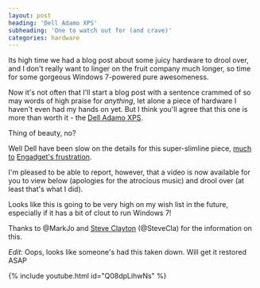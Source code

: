 ```yaml
---
layout: post
heading: 'Dell Adamo XPS'
subheading: 'One to watch out for (and crave)'
categories: hardware
---
```


Its high time we had a blog post about some juicy hardware to drool over, and I don't really want to linger on the fruit company much longer, so time for some gorgeous Windows 7-powered pure awesomeness.

Now it's not often that I'll start a blog post with a sentence crammed of so may words of high praise for *anything*, let alone a piece of hardware I haven't even had my hands on yet. But I think you'll agree that this one is more than worth it - the [Dell Adamo XPS](https://web.archive.org/web/20100206053911/http://www.adamobydell.com/xps/us).

<!-- Replace missing image from http://media.chris-alexander.co.uk/wp-content/uploads/2009/10/adamo-xps.jpg -->

Thing of beauty, no?

Well Dell have been slow on the details for this super-slimline piece, [much](http://www.engadget.com/2009/09/09/dell-teases-new-ultrathin-adamo-xps/) [to](http://www.engadget.com/2009/10/22/dell-adamo-xps-opens-up-for-windows-7-festivities-but-still-not/) [Engadget's](http://www.engadget.com/2009/10/12/new-adamo-xps-image-takes-a-stand/)[ frustration](http://www.engadget.com/2009/10/07/dell-announces-updated-adamo/).

I'm pleased to be able to report, however, that a video is now available for you to view below (apologies for the atrocious music) and drool over (at least that's what I did).

Looks like this is going to be very high on my wish list in the future, especially if it has a bit of clout to run Windows 7!

Thanks to @MarkJo and [Steve Clayton](http://blogs.msdn.com/stevecla01/archive/2009/10/13/adamo-xps-new-photos.aspx) (@SteveCla) for the information on this.

*Edit:* Oops, looks like someone's had this taken down. Will get it restored ASAP

{% include youtube.html id="Q08dpLihwNs" %}
